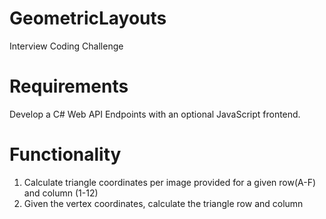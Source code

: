 # GeometricLayouts
Interview Coding Challenge

# Requirements
Develop a C# Web API Endpoints with an optional JavaScript frontend.

# Functionality
1. Calculate triangle coordinates per image provided for a given row(A-F) and column (1-12)
2. Given the vertex coordinates, calculate the triangle row and column
